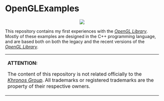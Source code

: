 # OpenGLExamples
<p><center><A href='http://www.opengl.org'><IMG src='https://www.khronos.org/assets/images/api_logos/opengl.png' border=0></A></center><p>This repository contains my first experiences with the <A href="http://www.opengl.org"><i>OpenGL Library</i></A>. Mostly of these examples are designed in the C++ programming language, and are based both on both the legacy and the recent versions of the <A href="http://www.opengl.org"><i>OpenGL Library</i></A>.<p><table border=0><tr><td><p><b>ATTENTION:</b><p>The content of this repository is not related officially to the <i><A href="https://www.khronos.org/">Khronos Group</A></i>. All trademarks or registered trademarks are the property of their respective owners.</td></tr></table>
